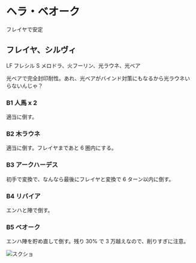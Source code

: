 # ヘラ・ベオーク 

フレイヤで安定

## フレイヤ、シルヴィ

LF フレシル
S  メロドラ、火フーリン、光ラウネ、光ベア

光ベアで完全封印耐性。あれ、光ベアがバインド対策にもなるから光ラウネいらないんじゃ？

### B1 人馬 x 2

適当に倒す。

### B2 木ラウネ

適当に倒す。フレイヤまであと 6 圏内にする。

### B3 アークハーデス

初手で変換で、なんなら最後にフレイヤと変換で 6 ターン以内に倒す。

### B4 リバイア

エンハと陣で倒す。

### B5 ベオーク

エンハ陣を貯め直して倒す。残り 30% で 3 万越えなので、削りすぎに注意。

![スクショ](http://i.imgur.com/bw4b1CVl.jpg)

<!-- vim: set tw=90 filetype=markdown : -->

